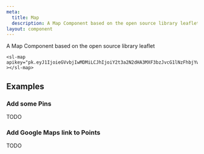 ```yaml
---
meta:
  title: Map
  description: A Map Component based on the open source library leaflet.
layout: component
---
```


A Map Component based on the open source library leaflet

```html:preview
<sl-map apikey="pk.eyJ1IjoieGVvbjIwMDMiLCJhIjoiY2t3a2N2dHA3MXF3bzJvcG1lNzFhbjYwZCJ9.AAh_q4VGHEbVHwZOi_xK5Q" ></sl-map>
```

## Examples

### Add some Pins

TODO

### Add Google Maps link to Points

TODO

